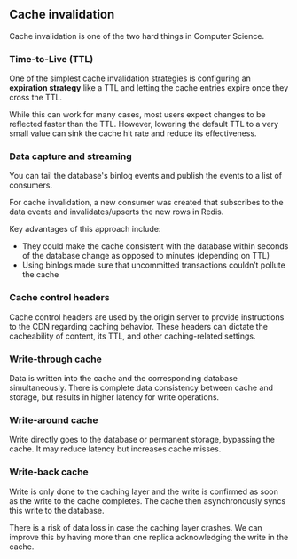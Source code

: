 ## Cache invalidation

Cache invalidation is one of the two hard things in Computer Science.

### Time-to-Live (TTL)

One of the simplest cache invalidation strategies is configuring an **expiration strategy** like a TTL and letting the cache entries expire once they cross the TTL.

While this can work for many cases, most users expect changes to be reflected faster than the TTL. However, lowering the default TTL to a very small value can sink the cache hit rate and reduce its effectiveness.

### Data capture and streaming

You can tail the database's binlog events and publish the events to a list of consumers.

For cache invalidation, a new consumer was created that subscribes to the data events and invalidates/upserts the new rows in Redis.

Key advantages of this approach include:

- They could make the cache consistent with the database within seconds of the database change as opposed to minutes (depending on TTL)
- Using binlogs made sure that uncommitted transactions couldn’t pollute the cache

### Cache control headers

Cache control headers are used by the origin server to provide instructions to the CDN regarding caching behavior. These headers can dictate the cacheability of content, its TTL, and other caching-related settings.

### Write-through cache

Data is written into the cache and the corresponding database simultaneously. There is complete data consistency between cache and storage, but results in higher latency for write operations.

### Write-around cache

Write directly goes to the database or permanent storage, bypassing the cache. It may reduce latency but increases cache misses.

### Write-back cache

Write is only done to the caching layer and the write is confirmed as soon as the write to the cache completes. The cache then asynchronously syncs this write to the database.

There is a risk of data loss in case the caching layer crashes. We can improve this by having more than one replica acknowledging the write in the cache.
